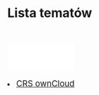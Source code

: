 <link type="text/css" rel="stylesheet" href="/docs/assets/css/style.css" />

# Lista tematów
<br/><br/>
<ls>
  <img width="30%" height="30%" src="/docs/assets/images/logoOwnClod.svg"/><br>
  <li><a style="font-size:14pt" href="ownCloudManual.html">CRS ownCloud</a></li>
</ls>


